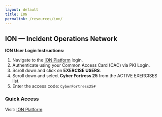 ```yaml
---
layout: default
title: ION
permalink: /resources/ion/
---
```


<div class="card">
    <h2>ION — Incident Operations Network</h2>
    <p><strong>ION User Login Instructions:</strong></p>
    <ol>
        <li>Navigate to the <a href="https://ion.aws.thecyberexercise.com">ION Platform</a> login.</li>
        <li>Authenticate using your Common Access Card (CAC) via PKI Login.</li>
        <li>Scroll down and click on <strong>EXERCISE USERS</strong>.</li>
        <li>Scroll down and select <strong>Cyber Fortress 25</strong> from the ACTIVE EXERCISES list.</li>
        <li>Enter the access code: <code>CyberFortress25#</code></li>
    </ol>
    <h3>Quick Access</h3>
    <p>Visit: <a href="https://ion.aws.thecyberexercise.com">ION Platform</a></p>
</div>